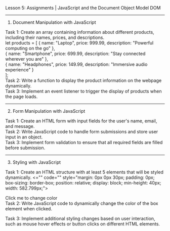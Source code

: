 Lesson 5: Assignments | JavaScript and the Document Object Model DOM

________________________________________
1. Document Manipulation with JavaScript

Task 1: Create an array containing information about different products, including their names, prices, and descriptions.  
let products = [
    { name: "Laptop", price: 999.99, description: "Powerful computing on the go" },  
    { name: "Smartphone", price: 699.99, description: "Stay connected wherever you are" },  
    { name: "Headphones", price: 149.99, description: "Immersive audio experience" }  
];  
Task 2: Write a function to display the product information on the webpage dynamically.  
Task 3: Implement an event listener to trigger the display of products when the page loads.  

________________________________________
2. Form Manipulation with JavaScript

Task 1: Create an HTML form with input fields for the user's name, email, and message.  
Task 2: Write JavaScript code to handle form submissions and store user input in an object.  
Task 3: Implement form validation to ensure that all required fields are filled before submission.

________________________________________

3. Styling with JavaScript

Task 1: Create an HTML structure with at least 5 elements that will be styled dynamically.
<="" code="" style="margin: 0px 0px 30px; padding: 0px; box-sizing: border-box; position: relative; display: block; min-height: 40px; width: 582.799px;">
<div id="box" onclick="changeColor()">Click me to change color</div>
Task 2: Write JavaScript code to dynamically change the color of the box element when clicked.

Task 3: Implement additional styling changes based on user interaction, such as mouse hover effects or button clicks on different HTML elements.



